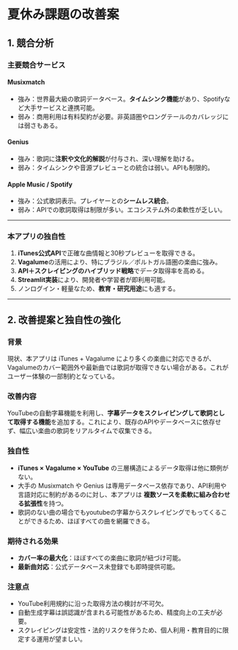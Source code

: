 # 夏休み課題の改善案

## 1. 競合分析

### 主要競合サービス
#### Musixmatch
- 強み：世界最大級の歌詞データベース。**タイムシンク機能**があり、Spotifyなど大手サービスと連携可能。  
- 弱み：商用利用は有料契約が必要。非英語圏やロングテールのカバレッジには弱さもある。  

#### Genius
- 強み：歌詞に**注釈や文化的解説**が付与され、深い理解を助ける。  
- 弱み：タイムシンクや音源プレビューとの統合は弱い。APIも制限的。  

#### Apple Music / Spotify
- 強み：公式歌詞表示。プレイヤーとの**シームレス統合**。  
- 弱み：APIでの歌詞取得は制限が多い。エコシステム外の柔軟性が乏しい。  

---

### 本アプリの独自性
1. **iTunes公式API**で正確な曲情報と30秒プレビューを取得できる。  
2. **Vagalume**の活用により、特にブラジル／ポルトガル語圏の楽曲に強み。  
3. **API＋スクレイピングのハイブリッド戦略**でデータ取得率を高める。  
4. **Streamlit実装**により、開発者や学習者が即利用可能。  
5. ノンログイン・軽量なため、**教育・研究用途**にも適する。  

---

## 2. 改善提案と独自性の強化

### 背景
現状、本アプリは iTunes + Vagalume により多くの楽曲に対応できるが、Vagalumeのカバー範囲外や最新曲では歌詞が取得できない場合がある。これがユーザー体験の一部制約となっている。  

### 改善内容
YouTubeの自動字幕機能を利用し、**字幕データをスクレイピングして歌詞として取得する機能**を追加する。これにより、既存のAPIやデータベースに依存せず、幅広い楽曲の歌詞をリアルタイムで収集できる。  

### 独自性
- **iTunes × Vagalume × YouTube** の三層構造によるデータ取得は他に類例がない。  
- 大手の Musixmatch や Genius は専用データベース依存であり、API利用や言語対応に制約があるのに対し、本アプリは **複数ソースを柔軟に組み合わせる拡張性**を持つ。  
- 歌詞のない曲の場合でもyoutubeの字幕からスクレイピングでもってくることができるため、ほぼすべての曲を網羅できる。  

### 期待される効果
- **カバー率の最大化**：ほぼすべての楽曲に歌詞が紐づけ可能。  
- **最新曲対応**：公式データベース未登録でも即時提供可能。  

### 注意点
- YouTube利用規約に沿った取得方法の検討が不可欠。  
- 自動生成字幕は誤認識が含まれる可能性があるため、精度向上の工夫が必要。  
- スクレイピングは安定性・法的リスクを伴うため、個人利用・教育目的に限定する運用が望ましい。  

